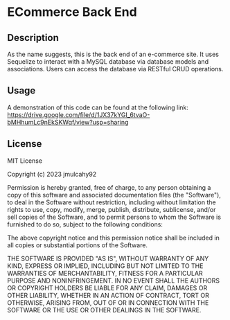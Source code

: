 # ECommerce Back End

## Description

As the name suggests, this is the back end of an e-commerce site. It uses Sequelize to interact with a MySQL database via database models and associations. Users can access the database via RESTful CRUD operations.

## Usage

A demonstration of this code can be found at the following link:
https://drive.google.com/file/d/1JX37kYGI_6tvaO-bMHhumLc9nEkSKWqf/view?usp=sharing

## License

MIT License

Copyright (c) 2023 jmulcahy92

Permission is hereby granted, free of charge, to any person obtaining a copy
of this software and associated documentation files (the "Software"), to deal
in the Software without restriction, including without limitation the rights
to use, copy, modify, merge, publish, distribute, sublicense, and/or sell
copies of the Software, and to permit persons to whom the Software is
furnished to do so, subject to the following conditions:

The above copyright notice and this permission notice shall be included in all
copies or substantial portions of the Software.

THE SOFTWARE IS PROVIDED "AS IS", WITHOUT WARRANTY OF ANY KIND, EXPRESS OR
IMPLIED, INCLUDING BUT NOT LIMITED TO THE WARRANTIES OF MERCHANTABILITY,
FITNESS FOR A PARTICULAR PURPOSE AND NONINFRINGEMENT. IN NO EVENT SHALL THE
AUTHORS OR COPYRIGHT HOLDERS BE LIABLE FOR ANY CLAIM, DAMAGES OR OTHER
LIABILITY, WHETHER IN AN ACTION OF CONTRACT, TORT OR OTHERWISE, ARISING FROM,
OUT OF OR IN CONNECTION WITH THE SOFTWARE OR THE USE OR OTHER DEALINGS IN THE
SOFTWARE.
